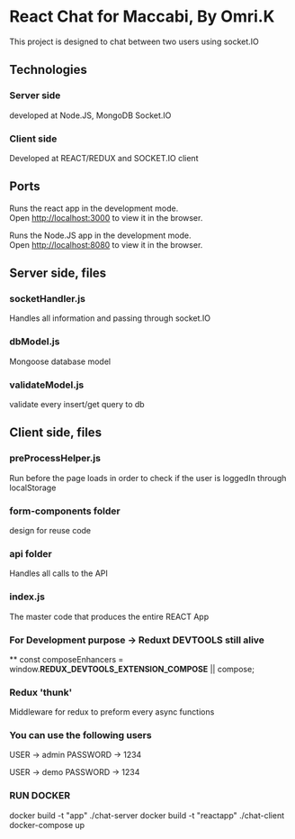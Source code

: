 # React Chat for Maccabi, By Omri.K

This project is designed to chat between two users using socket.IO

## Technologies

### Server side
developed at Node.JS, MongoDB Socket.IO


### Client side
Developed at REACT/REDUX and SOCKET.IO client

## Ports

Runs the react app in the development mode.\
Open [http://localhost:3000](http://localhost:3000) to view it in the browser.
 

Runs the Node.JS app in the development mode.\
Open [http://localhost:8080](http://localhost:8080) to view it in the browser.

 
## Server side, files

### socketHandler.js

Handles all information and passing through socket.IO

### dbModel.js

Mongoose database model


### validateModel.js

validate every insert/get query to db

## Client side, files

### preProcessHelper.js
Run before the page loads in order to check if the user is loggedIn through localStorage

### form-components folder
design for reuse code


### api folder
Handles all calls to the API

### index.js
The master code that produces the entire REACT App

### For Development purpose -> Reduxt DEVTOOLS still alive
** const composeEnhancers = window.__REDUX_DEVTOOLS_EXTENSION_COMPOSE__ || compose;

### Redux 'thunk'
Middleware for redux to preform every async functions

### You can use the following users
USER -> admin
PASSWORD -> 1234

USER -> demo
PASSWORD -> 1234

### RUN DOCKER
docker build -t "app" ./chat-server
docker build -t "reactapp" ./chat-client
docker-compose up
